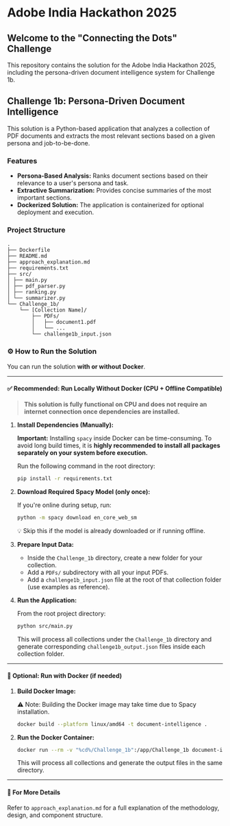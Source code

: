 # Adobe India Hackathon 2025

## Welcome to the "Connecting the Dots" Challenge

This repository contains the solution for the Adobe India Hackathon 2025, including the persona-driven document intelligence system for Challenge 1b.

## Challenge 1b: Persona-Driven Document Intelligence

This solution is a Python-based application that analyzes a collection of PDF documents and extracts the most relevant sections based on a given persona and job-to-be-done.

### Features

- **Persona-Based Analysis:** Ranks document sections based on their relevance to a user's persona and task.
- **Extractive Summarization:** Provides concise summaries of the most important sections.
- **Dockerized Solution:** The application is containerized for optional deployment and execution.

### Project Structure

```
.
├── Dockerfile
├── README.md
├── approach_explanation.md
├── requirements.txt
├── src/
│ ├── main.py
│ ├── pdf_parser.py
│ ├── ranking.py
│ └── summarizer.py
└── Challenge_1b/
    └── [Collection Name]/
        ├── PDFs/
        │   ├── document1.pdf
        │   └── ...
        └── challenge1b_input.json
```

### ⚙️ How to Run the Solution

You can run the solution **with or without Docker**.

---

#### ✅ Recommended: Run Locally Without Docker (CPU + Offline Compatible)

> **This solution is fully functional on CPU and does not require an internet connection once dependencies are installed.**

1. **Install Dependencies (Manually):**

   **Important:** Installing `spacy` inside Docker can be time-consuming. To avoid long build times, it is **highly recommended to install all packages separately on your system before execution.**

   Run the following command in the root directory:

   ```bash
   pip install -r requirements.txt
   ```

2. **Download Required Spacy Model (only once):**

   If you're online during setup, run:

   ```bash
   python -m spacy download en_core_web_sm
   ```
   💡 Skip this if the model is already downloaded or if running offline.

3. **Prepare Input Data:**

   - Inside the `Challenge_1b` directory, create a new folder for your collection.
   - Add a `PDFs/` subdirectory with all your input PDFs.
   - Add a `challenge1b_input.json` file at the root of that collection folder (use examples as reference).

4. **Run the Application:**

   From the root project directory:

   ```bash
   python src/main.py
   ```
   This will process all collections under the `Challenge_1b` directory and generate corresponding `challenge1b_output.json` files inside each collection folder.

---

#### 🐳 Optional: Run with Docker (if needed)

1. **Build Docker Image:**

   ⚠️ Note: Building the Docker image may take time due to Spacy installation.

   ```bash
   docker build --platform linux/amd64 -t document-intelligence .
   ```

2. **Run the Docker Container:**

   ```bash
   docker run --rm -v "%cd%/Challenge_1b":/app/Challenge_1b document-intelligence
   ```
   This will process all collections and generate the output files in the same directory.

---

#### 📄 For More Details
Refer to `approach_explanation.md` for a full explanation of the methodology, design, and component structure.
